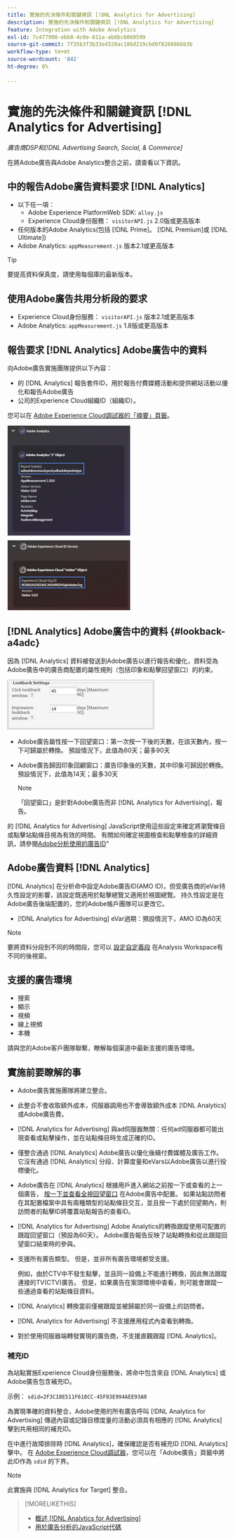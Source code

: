 ```yaml
---
title: 實施的先決條件和關鍵資訊 [!DNL Analytics for Advertising]
description: 實施的先決條件和關鍵資訊 [!DNL Analytics for Advertising]
feature: Integration with Adobe Analytics
exl-id: 7c477900-ebb0-4c0e-811a-ab8bc6069599
source-git-commit: 7f35b3f3b33ed320ac186d219cbd0f826666bb3b
workflow-type: tm+mt
source-wordcount: '842'
ht-degree: 0%

---
```


# 實施的先決條件和關鍵資訊 [!DNL Analytics for Advertising]

*廣告商DSP和[!DNL Advertising Search, Social, & Commerce]*

在將Adobe廣告與Adobe Analytics整合之前，請查看以下資訊。

## 中的報告Adobe廣告資料要求 [!DNL Analytics]

* 以下任一項：
   * Adobe Experience PlatformWeb SDK: `alloy.js`
   * Experience Cloud身份服務： `visitorAPI.js` 2.0版或更高版本
* 任何版本的Adobe Analytics(包括 [!DNL Prime]。 [!DNL Premium]或 [!DNL Ultimate])
* Adobe Analytics: `appMeasurement.js` 版本2.1或更高版本

>[!TIP]
>
>要提高資料保真度，請使用每個庫的最新版本。

## 使用Adobe廣告共用分析段的要求

* Experience Cloud身份服務： `visitorAPI.js` 版本2.1或更高版本
* Adobe Analytics: `appMeasurement.js` 1.8版或更高版本

## 報告要求 [!DNL Analytics] Adobe廣告中的資料

向Adobe廣告實施團隊提供以下內容：

* 的 [!DNL Analytics] 報告套件ID，用於報告付費媒體活動和提供網站活動以優化和報告Adobe廣告
* 公司的Experience Cloud組織ID（組織ID）。

您可以在 [Adobe Experience Cloud調試器的「摘要」頁籤](https://experienceleague.adobe.com/docs/debugger/using-v2/summary.html)。

![Experience Cloud Debugger摘要螢幕](/help/integrations/assets/a4adc-debugger-summary.png)

## [!DNL Analytics] Adobe廣告中的資料 {#lookback-a4adc}

因為 [!DNL Analytics] 資料被發送到Adobe廣告以進行報告和優化，資料受為Adobe廣告中的廣告商配置的屬性規則（包括印象和點擊回望窗口）的約束。

![廣告商級回望窗口設定在Adobe廣告中](/help/integrations/assets/a4adc-lookbacks.png)

* Adobe廣告屬性按一下回望窗口：第一次按一下後的天數，在該天數內，按一下可歸屬於轉換。 預設情況下，此值為60天；最多90天
* Adobe廣告歸因印象回顧窗口：廣告印象後的天數，其中印象可歸因於轉換。 預設情況下，此值為14天；最多30天

   >[!NOTE]
   >
   > 「回望窗口」是針對Adobe廣告而非 [!DNL Analytics for Advertising]，報告。

的 [!DNL Analytics for Advertising] JavaScript使用這些設定來確定將瀏覽條目或點擊站點條目視為有效的時間。 有關如何確定視圖檢查和點擊檢查的詳細資訊，請參閱[Adobe分析使用的廣告ID](ids.md)&quot;

## Adobe廣告資料 [!DNL Analytics]

[!DNL Analytics] 在分析命中設定Adobe廣告ID(AMO ID)，但受廣告商的eVar持久性設定的影響，該設定既適用於點擊總覽又適用於視圖總覽。 持久性設定是在Adobe廣告後端配置的，您的Adobe帳戶團隊可以更改它。

* [!DNL Analytics for Advertising] eVar過期：預設情況下，AMO ID為60天

>[!NOTE]
>
>要將資料分段到不同的時間段，您可以 [設定自定義段](https://experienceleague.adobe.com/docs/analytics/components/segmentation/segmentation-workflow/seg-build.html) 在Analysis Workspace有不同的後視窗。

## 支援的廣告環境

* 搜索
* 顯示
* 視頻
* 線上視頻
* 本機

請與您的Adobe客戶團隊聯繫，瞭解每個渠道中最新支援的廣告環境。

## 實施前要瞭解的事

* Adobe廣告實施團隊將建立整合。

* 此整合不會收取額外成本，伺服器調用也不會導致額外成本 [!DNL Analytics] 或Adobe廣告費。

* [!DNL Analytics for Advertising] 與ad伺服器無關：任何ad伺服器都可能出現查看或點擊操作，並在站點條目時生成正確的ID。

* 僅整合通過 [!DNL Analytics] Adobe廣告以優化後續付費媒體及廣告工作。 它沒有通過 [!DNL Analytics] 分段、計算度量和eVars以Adobe廣告以進行投標優化。

* Adobe廣告在 [!DNL Analytics] 根據用戶進入網站之前按一下或查看的上一個廣告， [按一下並查看全視回望窗口](#lookback-a4adc) 在Adobe廣告中配置。 如果站點訪問者在其配置檔案中具有兩種類型的站點條目交互，並且按一下處於回望期內，則訪問者的點擊ID將覆蓋站點報告的查看ID。

* [!DNL Analytics for Advertising] Adobe Analytics的轉換跟蹤使用可配置的跟蹤回望窗口（預設為60天）。 Adobe廣告報告反映了站點轉換和從此跟蹤回望窗口結束時的參與。

* 支援所有廣告類型。 但是，並非所有廣告環境都受支援。

   例如，由於CTV中不發生點擊，並且同一設備上不能進行轉換，因此無法跟蹤連接的TV(CTV)廣告。 但是，如果廣告在案頭環境中查看，則可能會跟蹤一些通過查看的站點條目資料。

* [!DNL Analytics] 轉換當前僅被跟蹤並被歸屬於同一設備上的訪問者。

* [!DNL Analytics for Advertising] 不支援應用程式內查看到轉換。

* 對於使用伺服器端轉發實現的廣告商，不支援直觀跟蹤 [!DNL Analytics]。

### 補充ID

為站點實施Experience Cloud身份服務後，將命中包含來自 [!DNL Analytics] 或Adobe廣告包含補充ID。

示例： `sdid=2F3C18E511F618CC-45F83E994AEE93A0`

為實現準確的資料整合，Adobe使用的所有廣告呼叫 [!DNL Analytics for Advertising] 傳遞內容或記錄目標度量的活動必須具有相應的 [!DNL Analytics] 擊到共用相同的補充ID。

在中進行故障排除時 [!DNL Analytics]，確保確認是否有補充ID [!DNL Analytics] 擊中。 在 [Adobe Experience Cloud調試器](https://experienceleague.adobe.com/docs/debugger/using-v2/summary.html)，您可以在「Adobe廣告」頁籤中將此ID作為 `sdid` 的下界。

>[!NOTE]
>
> 此實施與 [!DNL Analytics for Target] 整合。

>[!MORELIKETHIS]
>
>* [概述 [!DNL Analytics for Advertising]](overview.md)
>* [用於廣告分析的JavaScript代碼](/help/integrations/analytics/javascript.md)


